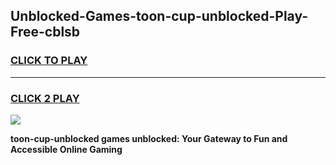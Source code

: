 
## Unblocked-Games-toon-cup-unblocked-Play-Free-cblsb
<h3>
<a href="https://premium76.site?title=toon-cup-unblocked&ref=21A">CLICK TO PLAY</a></h3>
<hr>

<h3>
<a href="https://premium76.site?title=toon-cup-unblocked&ref=21A">CLICK 2 PLAY</a>
  
</h3>

<a href="https://premium76.site?title=toon-cup-unblocked&ref=21A"><img src="https://clearcache.store/games.png"></a>


**toon-cup-unblocked games unblocked: Your Gateway to Fun and Accessible Online Gaming**
